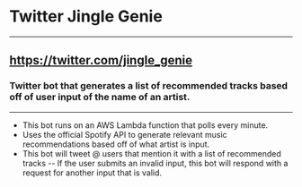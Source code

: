 # Twitter Jingle Genie
---
## https://twitter.com/jingle_genie
### Twitter bot that generates a list of recommended tracks based off of user input of the name of an artist.
---
- This bot runs on an AWS Lambda function that polls every minute.
- Uses the official Spotify API to generate relevant music recommendations based off of what artist is input.
- This bot will tweet @ users that mention it with a list of recommended tracks
-- If the user submits an invalid input, this bot will respond with a request for another input that is valid.